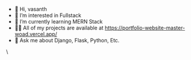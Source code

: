 - 👋 Hi, vasanth
- 👀 I’m interested in Fullstack
- 🌱 I’m currently learning MERN Stack
- 👨‍💻 All of my projects are available at https://portfolio-website-master-woad.vercel.app/
- 💬 Ask me about Django, Flask, Python, Etc.

\
